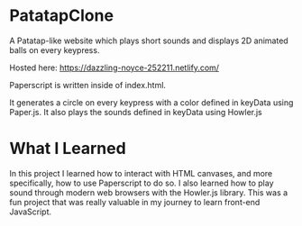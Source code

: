 # PatatapClone
A Patatap-like website which plays short sounds and displays 2D animated balls on every keypress.

Hosted here: https://dazzling-noyce-252211.netlify.com/

Paperscript is written inside of index.html.

It generates a circle on every keypress with a color defined in keyData using Paper.js. It also plays the sounds defined in keyData using Howler.js

# What I Learned
In this project I learned how to interact with HTML canvases, and more specifically, how to use Paperscript to do so. I also learned how to play sound through modern web browsers with the Howler.js library. This was a fun project that was really valuable in my journey to learn front-end JavaScript.
